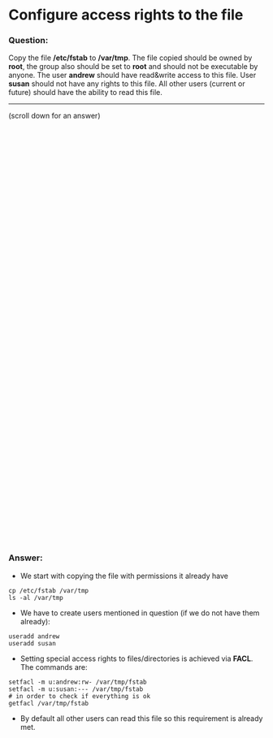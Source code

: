 # Configure access rights to the file

### Question:
Copy the file **/etc/fstab** to **/var/tmp**. The file copied should be owned by **root**, the group also should be set to **root**
and should not be executable by anyone.
The user **andrew** should have read&write access to this file.
User **susan** should not have any rights to this file.
All other users (current or future) should have the ability to read this file.

***
(scroll down for an answer)

<br/><br/><br/><br/><br/><br/><br/><br/><br/><br/><br/><br/><br/><br/><br/><br/><br/><br/><br/><br/><br/><br/><br/><br/>
<br/><br/><br/><br/><br/><br/><br/><br/><br/><br/><br/><br/><br/><br/><br/><br/><br/><br/><br/><br/><br/><br/><br/><br/>

### Answer:

* We start with copying the file with permissions it already have

```
cp /etc/fstab /var/tmp
ls -al /var/tmp
```

* We have to create users mentioned in question (if we do not have them already): 

```
useradd andrew
useradd susan
```

* Setting special access rights to files/directories is achieved via **FACL**. The commands are:

```
setfacl -m u:andrew:rw- /var/tmp/fstab
setfacl -m u:susan:--- /var/tmp/fstab
# in order to check if everything is ok
getfacl /var/tmp/fstab
```

* By default all other users can read this file so this requirement is already met.
